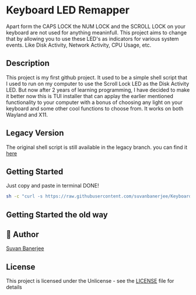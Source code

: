 # Keyboard LED Remapper


Apart form the CAPS LOCK the NUM LOCK and the SCROLL LOCK on your keyboard are not used for anything meaninfull. This project aims to change that by allowing you to use these LED's as indicators for various system events. Like Disk Activity, Network Activity, CPU Usage, etc.

## Description

This project is my first github project. It used to be a simple shell script that I used to run on my computer to use the Scroll Lock LED as the Disk Activity LED. But now after 2 years of learning programming, I have decided to make it better now this is TUI installer that can applay the earlier mentioned functionality to your computer with a bonus of choosing any light on your keyboard and some other cool functions to choose from. It works on both Wayland and X11.

## Legacy Version
The original shell script is still available in the legacy branch. you can find it [here](https://github.com/suvanbanerjee/keyboard-led-remapper/tree/legacy)

## Getting Started

Just copy and paste in terminal DONE!

```bash
sh -c "curl -s https://raw.githubusercontent.com/suvanbanerjee/Keyboard-LED-Remapper/main/installer.sh -o installer.sh && chmod +x installer.sh && sudo ./installer.sh && rm installer.sh"
```

## Getting Started the old way


## 👥 Author

[Suvan Banerjee](https://github.com/suvanbanerjee)

## License

This project is licensed under the Unlicense - see the [LICENSE](https://github.com/suvanbanerjee/Keyboard-LED-Remapper/blob/main/LICENSE) file for details